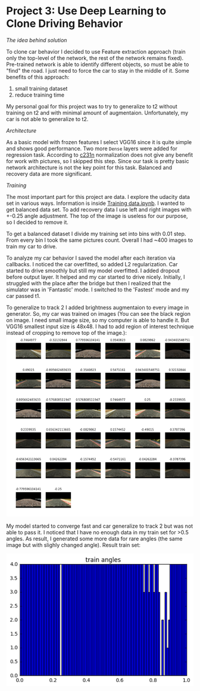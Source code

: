 # Project 3: Use Deep Learning to Clone Driving Behavior

[//]: # (Image References)

[train_data]: ./pic/train_set.png "Training dataset"
[generated_data]: ./pic/generated.png "Generated images"

_The idea behind solution_

To clone car behavior I decided to use Feature extraction approach (train only the top-level of the network, the rest of the network remains fixed). Pre-trained network is able to identify different objects, so must be able to "find" the road. I just need to force the car to stay in the middle of it.
Some benefits of this approach:

1. small training dataset
2. reduce training time

My personal goal for this project was to try to generalize to t2 without training on t2 and with minimal amount of augmentaion. Unfortunately, my car is not able to generalize to t2.

_Architecture_

As a basic model with frozen features I select VGG16 since it is quite simple and shows good performance. Two more `Dense` layers were added for regression task.
According to [c231n](https://www.youtube.com/playlist?list=PLkt2uSq6rBVctENoVBg1TpCC7OQi31AlC) normalization does not give any benefit for work with pictures, so I skipped this step.
Since our task is pretty basic network architecture is not the key point for this task. Balanced and recovery data are more significant.

_Training_

The most important part for this project are data. I explore the udacity data set in various ways. Information is inside [Training data.ipynb](https://github.com/Helen1987/CarND-Behavioral-Cloning-P3/blob/master/Training%20data.ipynb). I wanted to get balanced data set. To add recovery data I use left and right images with +-0.25 angle adjustment. The top of the image is useless for our purpose, so I decided to remove it.

To get a balanced dataset I divide my training set into bins with 0.01 step. From every bin I took the same pictures count. Overall I had ~400 images to train my car to drive.

To analyze my car behavior I saved the model after each iteration via callbacks. I noticed the car overfitted, so added L2 regularization. Car started to drive smoothly but still my model overfitted. I added dropout before output layer. It helped and my car started to drive nicely. Initially, I struggled with the place after the bridge but then I realized that the simulator was in 'Fantastic' mode. I switched to the 'Fastest' mode and my car passed t1.

To generalize to track 2 I added brightness augmentaion to every image in generator. So, my car was trained on images (You can see the black region on image. I need small image size, so my computer is able to handle it. But VGG16 smallest input size is 48x48. I had to add region of interest technique instead of cropping to remove top of the image.):
![alt text][generated_data]

My model started to converge fast and car generalize to track 2 but was not able to pass it. I noticed that I have no enough data in my train set for >0.5 angles. As result, I generated some more data for rare angles (the same image but with slighly changed angle). Result train set:

![alt text][train_data]
